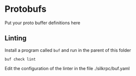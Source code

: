 # Protobufs

Put your proto buffer definitions here

## Linting

Install a program called `buf` and run in the parent of this folder

```
buf check lint
```

Edit the configuration of the linter in the file ./silkrpc/buf.yaml
